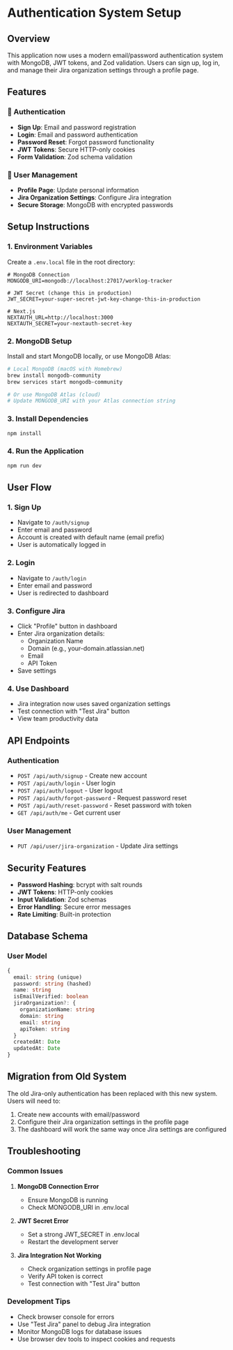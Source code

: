 # Authentication System Setup

## Overview

This application now uses a modern email/password authentication system with MongoDB, JWT tokens, and Zod validation. Users can sign up, log in, and manage their Jira organization settings through a profile page.

## Features

### 🔐 Authentication
- **Sign Up**: Email and password registration
- **Login**: Email and password authentication
- **Password Reset**: Forgot password functionality
- **JWT Tokens**: Secure HTTP-only cookies
- **Form Validation**: Zod schema validation

### 👤 User Management
- **Profile Page**: Update personal information
- **Jira Organization Settings**: Configure Jira integration
- **Secure Storage**: MongoDB with encrypted passwords

## Setup Instructions

### 1. Environment Variables

Create a `.env.local` file in the root directory:

```env
# MongoDB Connection
MONGODB_URI=mongodb://localhost:27017/worklog-tracker

# JWT Secret (change this in production)
JWT_SECRET=your-super-secret-jwt-key-change-this-in-production

# Next.js
NEXTAUTH_URL=http://localhost:3000
NEXTAUTH_SECRET=your-nextauth-secret-key
```

### 2. MongoDB Setup

Install and start MongoDB locally, or use MongoDB Atlas:

```bash
# Local MongoDB (macOS with Homebrew)
brew install mongodb-community
brew services start mongodb-community

# Or use MongoDB Atlas (cloud)
# Update MONGODB_URI with your Atlas connection string
```

### 3. Install Dependencies

```bash
npm install
```

### 4. Run the Application

```bash
npm run dev
```

## User Flow

### 1. Sign Up
- Navigate to `/auth/signup`
- Enter email and password
- Account is created with default name (email prefix)
- User is automatically logged in

### 2. Login
- Navigate to `/auth/login`
- Enter email and password
- User is redirected to dashboard

### 3. Configure Jira
- Click "Profile" button in dashboard
- Enter Jira organization details:
  - Organization Name
  - Domain (e.g., your-domain.atlassian.net)
  - Email
  - API Token
- Save settings

### 4. Use Dashboard
- Jira integration now uses saved organization settings
- Test connection with "Test Jira" button
- View team productivity data

## API Endpoints

### Authentication
- `POST /api/auth/signup` - Create new account
- `POST /api/auth/login` - User login
- `POST /api/auth/logout` - User logout
- `POST /api/auth/forgot-password` - Request password reset
- `POST /api/auth/reset-password` - Reset password with token
- `GET /api/auth/me` - Get current user

### User Management
- `PUT /api/user/jira-organization` - Update Jira settings

## Security Features

- **Password Hashing**: bcrypt with salt rounds
- **JWT Tokens**: HTTP-only cookies
- **Input Validation**: Zod schemas
- **Error Handling**: Secure error messages
- **Rate Limiting**: Built-in protection

## Database Schema

### User Model
```typescript
{
  email: string (unique)
  password: string (hashed)
  name: string
  isEmailVerified: boolean
  jiraOrganization?: {
    organizationName: string
    domain: string
    email: string
    apiToken: string
  }
  createdAt: Date
  updatedAt: Date
}
```

## Migration from Old System

The old Jira-only authentication has been replaced with this new system. Users will need to:

1. Create new accounts with email/password
2. Configure their Jira organization settings in the profile page
3. The dashboard will work the same way once Jira settings are configured

## Troubleshooting

### Common Issues

1. **MongoDB Connection Error**
   - Ensure MongoDB is running
   - Check MONGODB_URI in .env.local

2. **JWT Secret Error**
   - Set a strong JWT_SECRET in .env.local
   - Restart the development server

3. **Jira Integration Not Working**
   - Check organization settings in profile page
   - Verify API token is correct
   - Test connection with "Test Jira" button

### Development Tips

- Check browser console for errors
- Use "Test Jira" panel to debug Jira integration
- Monitor MongoDB logs for database issues
- Use browser dev tools to inspect cookies and requests 